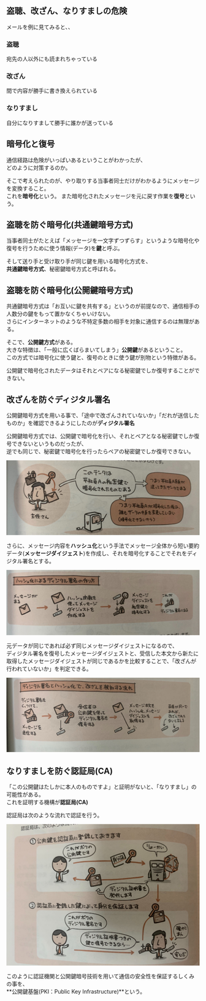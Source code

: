## 盗聴、改ざん、なりすましの危険

メールを例に見てみると、、

### 盗聴
宛先の人以外にも読まれちゃっている

### 改ざん
間で内容が勝手に書き換えられている

### なりすまし
自分になりすまして勝手に誰かが送っている

## 暗号化と復号

通信経路は危険がいっぱいあるということがわかったが、  
どのように対策するのか。

そこで考えられたのが、やり取りする当事者同士だけがわかるようにメッセージを変換すること。  
これを**暗号化**という。
また暗号化されたメッセージを元に戻す作業を**復号**という。



## 盗聴を防ぐ暗号化(共通鍵暗号方式)

当事者同士がたとえば「メッセージを一文字ずつずらす」というような暗号化や復号を行うために使う情報(データ)を**鍵**と呼ぶ。

そして送り手と受け取り手が同じ鍵を用いる暗号化方式を、  
**共通鍵暗号方式**、秘密鍵暗号方式と呼ばれる。


## 盗聴を防ぐ暗号化(公開鍵暗号方式)

共通鍵暗号方式は「お互いに鍵を共有する」というのが前提なので、通信相手の人数分の鍵をもって置かなくちゃいけない。  
さらにインターネットのような不特定多数の相手を対象に通信するのは無理がある。

そこで、**公開鍵方式**がある。  
大きな特徴は、「一般に広くばらまいてしまう」**公開鍵**があるということ。  
この方式では暗号化に使う鍵と、復号のときに使う鍵が別物という特徴がある。


公開鍵で暗号化されたデータはそれとペアになる秘密鍵でしか復号することができない。

## 改ざんを防ぐディジタル署名

公開鍵暗号方式を用いる事で、「途中で改ざんされていないか」「だれが送信したものか」を確認できるようにしたのが**ディジタル署名**


公開鍵暗号方式では、公開鍵で暗号化を行い、それとペアとなる秘密鍵でしか復号できないというものだったが、  
逆でも同じで、秘密鍵で暗号化を行ったらペアの秘密鍵でしか復号できない。

![](../image/13-5-1.jpg)

さらに、メッセージ内容を**ハッシュ化**という手法でメッセージ全体から短い要約データ(**メッセージダイジェスト**)を作成し、それを暗号化することでそれをディジタル署名とする。

![](../image/13-5-2.jpg)

元データが同じであれば必ず同じメッセージダイジェストになるので、  
ディジタル署名を復号したメッセージダイジェストと、受信した本文から新たに取得したメッセージダイジェストが同じであるかを比較することで、「改ざんが行われていないか」を判定できる。

![](../image/13-5-3.jpg)


## なりすましを防ぐ認証局(CA)

「この公開鍵はたしかに本人のものですよ」と証明がないと、「なりすまし」の可能性がある。  
これを証明する機構が**認証局(CA)**


認証局は次のような流れで認証を行う。

![](../image/13-5-4.jpg)

このように認証機関と公開鍵暗号技術を用いて通信の安全性を保証するしくみの事を、  
**公開鍵基盤(PKI：Public Key Infrastructure)**という。